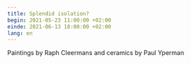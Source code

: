 ```yaml
---
title: Splendid isolation?
begin: 2021-05-23 11:00:00 +02:00
einde: 2021-06-13 18:00:00 +02:00
lang: en
---
```


Paintings by Raph Cleermans and ceramics by Paul Yperman
